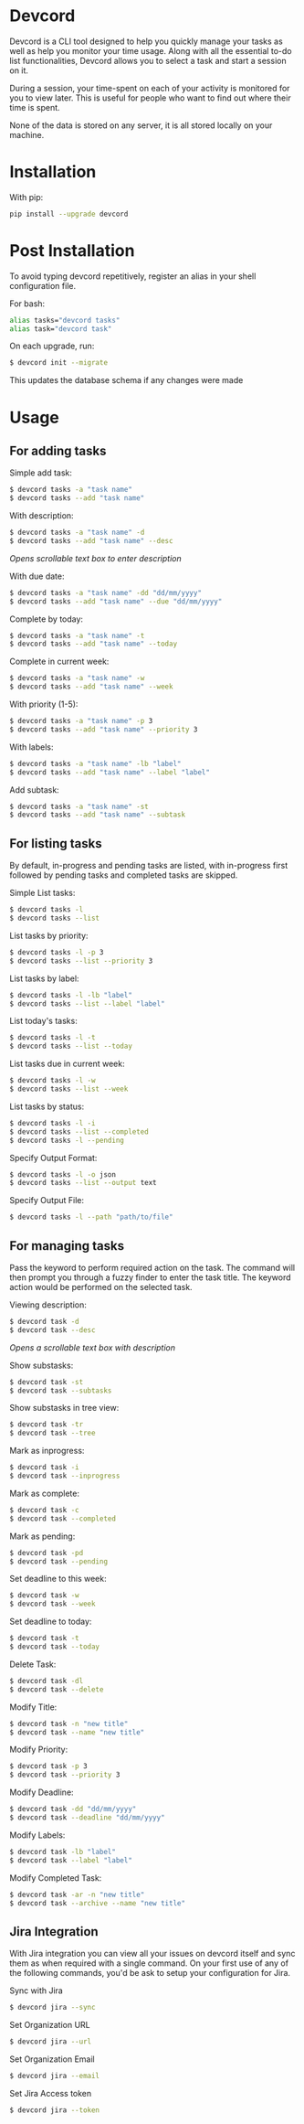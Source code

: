 # Devcord

Devcord is a CLI tool designed to help you quickly manage your tasks as well as
help you monitor your time usage. Along with all the essential to-do list functionalities, Devcord allows you to select a task and start a session on it.

During a session, your time-spent on each of your activity is monitored for you to view later. This is useful for people who want to find out where their time is spent.

None of the data is stored on any server, it is all stored locally on your machine.

# Installation

With pip:

```bash
pip install --upgrade devcord
```

# Post Installation

To avoid typing devcord repetitively, register an alias in your shell configuration file.

For bash:

```bash
alias tasks="devcord tasks"
alias task="devcord task"
```

On each upgrade, run:

```bash
$ devcord init --migrate
```

This updates the database schema if any changes were made

# Usage

## For adding tasks

Simple add task:

```bash
$ devcord tasks -a "task name"
$ devcord tasks --add "task name"
```

With description:

```bash
$ devcord tasks -a "task name" -d
$ devcord tasks --add "task name" --desc
```

_Opens scrollable text box to enter description_

With due date:

```bash
$ devcord tasks -a "task name" -dd "dd/mm/yyyy"
$ devcord tasks --add "task name" --due "dd/mm/yyyy"
```

Complete by today:

```bash
$ devcord tasks -a "task name" -t
$ devcord tasks --add "task name" --today
```

Complete in current week:

```bash
$ devcord tasks -a "task name" -w
$ devcord tasks --add "task name" --week
```

With priority (1-5):

```bash
$ devcord tasks -a "task name" -p 3
$ devcord tasks --add "task name" --priority 3
```

With labels:

```bash
$ devcord tasks -a "task name" -lb "label"
$ devcord tasks --add "task name" --label "label"
```

Add subtask:

```bash
$ devcord tasks -a "task name" -st
$ devcord tasks --add "task name" --subtask
```

## For listing tasks

By default, in-progress and pending tasks are listed, with in-progress first followed by pending tasks and completed tasks are skipped.

Simple List tasks:

```bash
$ devcord tasks -l
$ devcord tasks --list
```

List tasks by priority:

```bash
$ devcord tasks -l -p 3
$ devcord tasks --list --priority 3
```

List tasks by label:

```bash
$ devcord tasks -l -lb "label"
$ devcord tasks --list --label "label"
```

List today's tasks:

```bash
$ devcord tasks -l -t
$ devcord tasks --list --today
```

List tasks due in current week:

```bash
$ devcord tasks -l -w
$ devcord tasks --list --week
```

List tasks by status:

```bash
$ devcord tasks -l -i
$ devcord tasks --list --completed
$ devcord tasks -l --pending
```

Specify Output Format:

```bash
$ devcord tasks -l -o json
$ devcord tasks --list --output text
```

Specify Output File:

```bash
$ devcord tasks -l --path "path/to/file"
```
## For managing tasks

Pass the keyword to perform required action on the task. The command will then prompt you through a fuzzy finder to enter
the task title. The keyword action would be performed on the selected task.


Viewing description:

```bash
$ devcord task -d
$ devcord task --desc
```

_Opens a scrollable text box with description_

Show substasks:

```bash
$ devcord task -st
$ devcord task --subtasks
```

Show substasks in tree view:

```bash
$ devcord task -tr
$ devcord task --tree
```

Mark as inprogress:

```bash
$ devcord task -i
$ devcord task --inprogress
```

Mark as complete:

```bash
$ devcord task -c
$ devcord task --completed
```

Mark as pending:

```bash
$ devcord task -pd
$ devcord task --pending
```

Set deadline to this week:

```bash
$ devcord task -w
$ devcord task --week
```

Set deadline to today:

```bash
$ devcord task -t
$ devcord task --today
```

Delete Task:

```bash
$ devcord task -dl
$ devcord task --delete
```


Modify Title:

```bash
$ devcord task -n "new title"
$ devcord task --name "new title"
```

Modify Priority:

```bash
$ devcord task -p 3
$ devcord task --priority 3
```

Modify Deadline:

```bash
$ devcord task -dd "dd/mm/yyyy"
$ devcord task --deadline "dd/mm/yyyy"
```

Modify Labels:

```bash
$ devcord task -lb "label"
$ devcord task --label "label"
```

Modify Completed Task:

```bash
$ devcord task -ar -n "new title"
$ devcord task --archive --name "new title"
```
## Jira Integration

With Jira integration you can view all your issues on devcord itself and sync
them as when required with a single command. On your first use of any of the following commands,
you'd be ask to setup your configuration for Jira.

Sync with Jira

```bash
$ devcord jira --sync
```

Set Organization URL

```bash
$ devcord jira --url
```

Set Organization Email

```bash
$ devcord jira --email
```

Set Jira Access token

```bash
$ devcord jira --token
```
